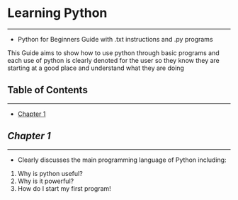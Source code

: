 # Learning Python
---

* Python for Beginners Guide with .txt instructions and .py programs


This Guide aims to show how to use python through basic programs and each use of python is clearly denoted
for the user so they know they are starting at a good place and understand what they are doing

## Table of Contents
---
* [Chapter 1](https://github.com/Markay12/learningPython#chapter-1)


## *Chapter 1*
---

* Clearly discusses the main programming language of Python including:

1. Why is python useful?
2. Why is it powerful?
3. How do I start my first program! 